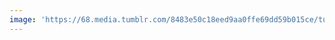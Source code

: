 ```yaml
---
image: 'https://68.media.tumblr.com/8483e50c18eed9aa0ffe69dd59b015ce/tumblr_nawpitcxmT1tbdx3so1_1280.jpg'
---
```

